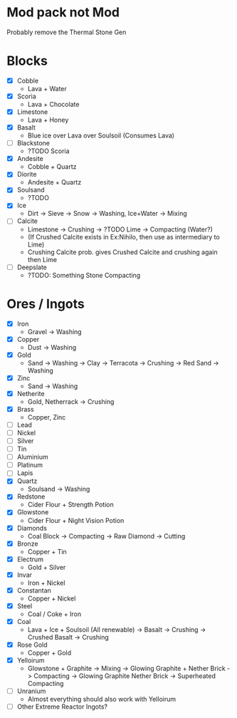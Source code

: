 # Mod pack not Mod
Probably remove the Thermal Stone Gen

# Blocks
- [x] Cobble
  - Lava + Water
- [x] Scoria
  - Lava + Chocolate
- [x] Limestone 
  - Lava + Honey
- [x] Basalt
  - Blue ice over Lava over Soulsoil (Consumes Lava)
- [ ] Blackstone
  - ?TODO Scoria
- [x] Andesite
  - Cobble + Quartz 
- [x] Diorite
  - Andesite + Quartz
- [x] Soulsand
  - ?TODO
- [x] Ice
  - Dirt -> Sieve -> Snow -> Washing, Ice+Water -> Mixing
- [ ] Calcite
  - Limestone -> Crushing -> ?TODO Lime -> Compacting (Water?)
  - (If Crushed Calcite exists in Ex:Nihilo, then use as intermediary to Lime)
  - Crushing Calcite prob. gives Crushed Calcite and crushing again then Lime
- [ ] Deepslate
  - ?TODO: Something Stone Compacting

# Ores / Ingots
- [x] Iron
  - Gravel -> Washing
- [x] Copper
  - Dust -> Washing
- [x] Gold
  - Sand -> Washing -> Clay -> Terracota -> Crushing -> Red Sand -> Washing
- [x] Zinc
  - Sand -> Washing
- [x] Netherite
  - Gold, Netherrack -> Crushing
- [x] Brass
  - Copper, Zinc
- [ ] Lead
- [ ] Nickel
- [ ] Silver
- [ ] Tin
- [ ] Aluminium
- [ ] Platinum
- [ ] Lapis
- [x] Quartz
  - Soulsand -> Washing
- [x] Redstone
  - Cider Flour + Strength Potion
- [x] Glowstone
  - Cider Flour + Night Vision Potion
- [x] Diamonds
  - Coal Block -> Compacting -> Raw Diamond -> Cutting
- [x] Bronze
  - Copper + Tin
- [x] Electrum
  - Gold + Silver
- [x] Invar
  - Iron + Nickel
- [x] Constantan
  - Copper + Nickel
- [x] Steel
  - Coal / Coke + Iron
- [x] Coal
  - Lava + Ice + Soulsoil (All renewable) -> Basalt -> Crushing -> Crushed Basalt -> Crushing
- [x] Rose Gold
  - Copper + Gold
- [x] Yelloirum
  - Glowstone + Graphite -> Mixing -> Glowing Graphite + Nether Brick -> Compacting -> Glowing Graphite Nether Brick -> Superheated Compacting
- [ ] Unranium
  - Almost everything should also work with Yelloirum
- [ ] Other Extreme Reactor Ingots?